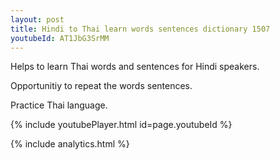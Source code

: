 ```yaml
---
layout: post
title: Hindi to Thai learn words sentences dictionary 1507 
youtubeId: AT1JbG3SrMM
---
```

 
 
Helps to learn Thai words and sentences for Hindi speakers.

Opportunitiy to repeat the words sentences. 

Practice Thai language. 
 
{% include youtubePlayer.html id=page.youtubeId %}
 
 
{% include analytics.html %}
